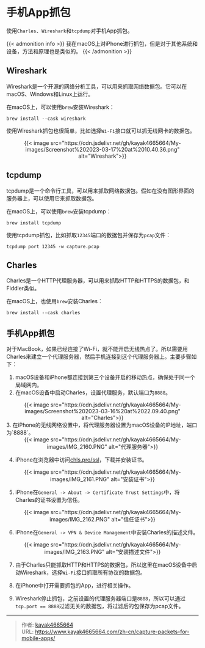 # 手机App抓包

使用`Charles`、`Wireshark`和`tcpdump`对手机App抓包。
<!--more-->

{{< admonition info >}}
我在macOS上对iPhone进行抓包，但是对于其他系统和设备，方法和原理也是类似的。
{{< /admonition >}}

## Wireshark

Wireshark是一个开源的网络分析工具，可以用来抓取网络数据包。它可以在macOS、Windows和Linux上运行。

在macOS上，可以使用`brew`安装Wireshark：

```shell
brew install --cask wireshark
```
使用Wireshark抓包也很简单，比如选择`Wi-Fi`接口就可以抓无线网卡的数据包。

<div align="center">
{{< image src="https://cdn.jsdelivr.net/gh/kayak4665664/My-images/Screenshot%202023-03-17%20at%2010.40.36.png" alt="Wireshark">}}
</div>


## tcpdump

tcpdump是一个命令行工具，可以用来抓取网络数据包。假如在没有图形界面的服务器上，可以使用它来抓取数据包。

在macOS上，可以使用`brew`安装tcpdump：

```shell
brew install tcpdump
```

使用tcpdump抓包，比如抓取`12345`端口的数据包并保存为`pcap`文件：

```shell
tcpdump port 12345 -w capture.pcap
```

## Charles

Charles是一个HTTP代理服务器，可以用来抓取HTTP和HTTPS的数据包，和Fiddler类似。

在macOS上，也使用`brew`安装Charles：

```shell
brew install --cask charles
```

## 手机App抓包

对于MacBook，如果已经连接了Wi-Fi，就不能开启无线热点了。所以需要用Charles来建立一个代理服务器，然后手机连接到这个代理服务器上。主要步骤如下：

1. macOS设备和iPhone都连接到第三个设备开启的移动热点，确保处于同一个局域网内。
2. 在macOS设备中启动Charles，设置代理服务，默认端口为`8888`。  
  <div align="center">
  {{< image src="https://cdn.jsdelivr.net/gh/kayak4665664/My-images/Screenshot%202023-03-16%20at%2022.09.40.png" alt="Charles">}}
  </div>
3. 在iPhone的无线网络设置中，将代理服务器设置为macOS设备的IP地址，端口为`8888`。  
  <div align="center">
  {{< image src="https://cdn.jsdelivr.net/gh/kayak4665664/My-images/IMG_2160.PNG" alt="代理服务器">}}
  </div>

4. iPhone在浏览器中访问[chls.pro/ssl](chls.pro/ssl)，下载并安装证书。  
  <div align="center">
  {{< image src="https://cdn.jsdelivr.net/gh/kayak4665664/My-images/IMG_2161.PNG" alt="安装证书">}}
  </div>

5. iPhone在`General -> About -> Certificate Trust Settings`中，将Charles的证书设置为信任。  
  <div align="center">
  {{< image src="https://cdn.jsdelivr.net/gh/kayak4665664/My-images/IMG_2162.PNG" alt="信任证书">}}
  </div>

6. iPhone在`General -> VPN & Device Management`中安装Charles的描述文件。  
  <div align="center">
  {{< image src="https://cdn.jsdelivr.net/gh/kayak4665664/My-images/IMG_2163.PNG" alt="安装描述文件">}}
  </div>

7. 由于Charles只能抓取HTTP和HTTPS的数据包，所以这里在macOS设备中启动Wireshark，选择`Wi-Fi`接口抓取所有协议的数据包。

8. 在iPhone中打开需要抓包的App，进行相关操作。

9. Wireshark停止抓包，之前设置的代理服务器端口是`8888`，所以可以通过`tcp.port == 8888`过滤无关的数据包，将过滤后的包保存为pcap文件。

---

> 作者: [kayak4665664](https://github.com/kayak4665664)  
> URL: https://www.kayak4665664.com/zh-cn/capture-packets-for-mobile-apps/  

